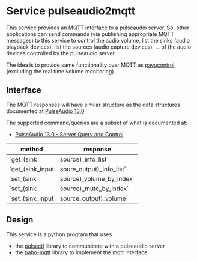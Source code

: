 # Service pulseaudio2mqtt

This service provides an MQTT interface to a pulseaudio server.  So, other applications can send commands (via publishing appropriate MQTT messages) to this service to control the audio volume, list the sinks (audio playback devices), list the sources (audio capture devices), ... of the audio devices controlled by the pulseaudio server.

The idea is to provide same functionality over MQTT as [pavucontrol](https://freedesktop.org/software/pulseaudio/pavucontrol/) (excluding the real time volume monitoring).

## Interface

The MQTT responses will have similar structure as the data structures documented at [PulseAudio 13.0](https://freedesktop.org/software/pulseaudio/doxygen/annotated.html)

The supported command/queries are a subset of what is documented at:
* [PulseAudio 13.0 - Server Query and Control](https://freedesktop.org/software/pulseaudio/doxygen/introspect.html)

| method | response |
|--------|-------------|
| `get_(sink|source)_info_list` | returns an array of `(sink|source)_info` |
| `get_(sink_input|soure_output)_info_list` | returns an array of  `(sink_input|source_output)_info`|
| `set_(sink|source)_volume_by_index` | |
| `set_(sink|source)_mute_by_index` | |
| `set_(sink_input|source_output)_volume` ||


## Design

This service is a python program that uses 
* the [pulsectl](https://pypi.org/project/pulsectl/) library to communicate with a pulseaudio server
* the [paho-mqtt](https://pypi.org/project/paho-mqtt/) library to implement the mqtt interface.
